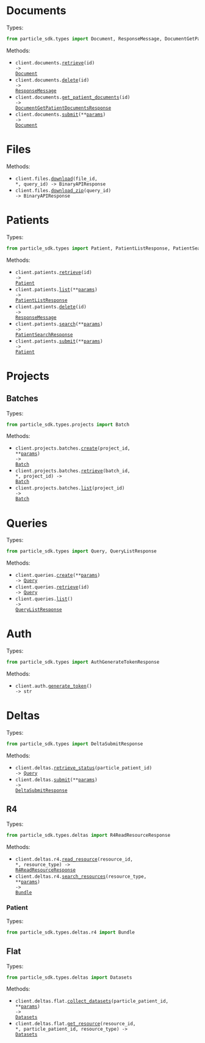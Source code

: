 # Documents

Types:

```python
from particle_sdk.types import Document, ResponseMessage, DocumentGetPatientDocumentsResponse
```

Methods:

- <code title="get /api/v1/documents/{id}">client.documents.<a href="./src/particle_sdk/resources/documents.py">retrieve</a>(id) -> <a href="./src/particle_sdk/types/document.py">Document</a></code>
- <code title="delete /api/v1/documents/{id}">client.documents.<a href="./src/particle_sdk/resources/documents.py">delete</a>(id) -> <a href="./src/particle_sdk/types/response_message.py">ResponseMessage</a></code>
- <code title="get /api/v1/documents/patient/{id}">client.documents.<a href="./src/particle_sdk/resources/documents.py">get_patient_documents</a>(id) -> <a href="./src/particle_sdk/types/document_get_patient_documents_response.py">DocumentGetPatientDocumentsResponse</a></code>
- <code title="post /api/v1/documents">client.documents.<a href="./src/particle_sdk/resources/documents.py">submit</a>(\*\*<a href="src/particle_sdk/types/document_submit_params.py">params</a>) -> <a href="./src/particle_sdk/types/document.py">Document</a></code>

# Files

Methods:

- <code title="get /api/v1/files/{query_id}/{file_id}">client.files.<a href="./src/particle_sdk/resources/files.py">download</a>(file_id, \*, query_id) -> BinaryAPIResponse</code>
- <code title="get /api/v1/files/{query_id}/zip">client.files.<a href="./src/particle_sdk/resources/files.py">download_zip</a>(query_id) -> BinaryAPIResponse</code>

# Patients

Types:

```python
from particle_sdk.types import Patient, PatientListResponse, PatientSearchResponse
```

Methods:

- <code title="get /api/v1/patients/{id}">client.patients.<a href="./src/particle_sdk/resources/patients.py">retrieve</a>(id) -> <a href="./src/particle_sdk/types/patient.py">Patient</a></code>
- <code title="get /api/v1/patients">client.patients.<a href="./src/particle_sdk/resources/patients.py">list</a>(\*\*<a href="src/particle_sdk/types/patient_list_params.py">params</a>) -> <a href="./src/particle_sdk/types/patient_list_response.py">PatientListResponse</a></code>
- <code title="delete /api/v1/patients/{id}">client.patients.<a href="./src/particle_sdk/resources/patients.py">delete</a>(id) -> <a href="./src/particle_sdk/types/response_message.py">ResponseMessage</a></code>
- <code title="post /api/v1/patients/search">client.patients.<a href="./src/particle_sdk/resources/patients.py">search</a>(\*\*<a href="src/particle_sdk/types/patient_search_params.py">params</a>) -> <a href="./src/particle_sdk/types/patient_search_response.py">PatientSearchResponse</a></code>
- <code title="post /api/v1/patients">client.patients.<a href="./src/particle_sdk/resources/patients.py">submit</a>(\*\*<a href="src/particle_sdk/types/patient_submit_params.py">params</a>) -> <a href="./src/particle_sdk/types/patient.py">Patient</a></code>

# Projects

## Batches

Types:

```python
from particle_sdk.types.projects import Batch
```

Methods:

- <code title="post /api/v1/projects/{project_id}/batches">client.projects.batches.<a href="./src/particle_sdk/resources/projects/batches.py">create</a>(project_id, \*\*<a href="src/particle_sdk/types/projects/batch_create_params.py">params</a>) -> <a href="./src/particle_sdk/types/projects/batch.py">Batch</a></code>
- <code title="get /api/v1/projects/{project_id}/batches/{batch_id}">client.projects.batches.<a href="./src/particle_sdk/resources/projects/batches.py">retrieve</a>(batch_id, \*, project_id) -> <a href="./src/particle_sdk/types/projects/batch.py">Batch</a></code>
- <code title="get /api/v1/projects/{project_id}/batches">client.projects.batches.<a href="./src/particle_sdk/resources/projects/batches.py">list</a>(project_id) -> <a href="./src/particle_sdk/types/projects/batch.py">Batch</a></code>

# Queries

Types:

```python
from particle_sdk.types import Query, QueryListResponse
```

Methods:

- <code title="post /api/v1/queries">client.queries.<a href="./src/particle_sdk/resources/queries.py">create</a>(\*\*<a href="src/particle_sdk/types/query_create_params.py">params</a>) -> <a href="./src/particle_sdk/types/query.py">Query</a></code>
- <code title="get /api/v1/queries/{id}">client.queries.<a href="./src/particle_sdk/resources/queries.py">retrieve</a>(id) -> <a href="./src/particle_sdk/types/query.py">Query</a></code>
- <code title="get /api/v1/queries/">client.queries.<a href="./src/particle_sdk/resources/queries.py">list</a>() -> <a href="./src/particle_sdk/types/query_list_response.py">QueryListResponse</a></code>

# Auth

Types:

```python
from particle_sdk.types import AuthGenerateTokenResponse
```

Methods:

- <code title="get /auth">client.auth.<a href="./src/particle_sdk/resources/auth.py">generate_token</a>() -> str</code>

# Deltas

Types:

```python
from particle_sdk.types import DeltaSubmitResponse
```

Methods:

- <code title="get /deltas/{particle_patient_id}">client.deltas.<a href="./src/particle_sdk/resources/deltas/deltas.py">retrieve_status</a>(particle_patient_id) -> <a href="./src/particle_sdk/types/query.py">Query</a></code>
- <code title="post /deltas">client.deltas.<a href="./src/particle_sdk/resources/deltas/deltas.py">submit</a>(\*\*<a href="src/particle_sdk/types/delta_submit_params.py">params</a>) -> <a href="./src/particle_sdk/types/delta_submit_response.py">DeltaSubmitResponse</a></code>

## R4

Types:

```python
from particle_sdk.types.deltas import R4ReadResourceResponse
```

Methods:

- <code title="get /deltas/R4/{resource_type}/{resource_id}">client.deltas.r4.<a href="./src/particle_sdk/resources/deltas/r4/r4.py">read_resource</a>(resource_id, \*, resource_type) -> <a href="./src/particle_sdk/types/deltas/r4_read_resource_response.py">R4ReadResourceResponse</a></code>
- <code title="get /deltas/R4/{resource_type}">client.deltas.r4.<a href="./src/particle_sdk/resources/deltas/r4/r4.py">search_resources</a>(resource_type, \*\*<a href="src/particle_sdk/types/deltas/r4_search_resources_params.py">params</a>) -> <a href="./src/particle_sdk/types/deltas/r4/bundle.py">Bundle</a></code>

### Patient

Types:

```python
from particle_sdk.types.deltas.r4 import Bundle
```

## Flat

Types:

```python
from particle_sdk.types.deltas import Datasets
```

Methods:

- <code title="get /deltas/flat/{particle_patient_id}">client.deltas.flat.<a href="./src/particle_sdk/resources/deltas/flat.py">collect_datasets</a>(particle_patient_id, \*\*<a href="src/particle_sdk/types/deltas/flat_collect_datasets_params.py">params</a>) -> <a href="./src/particle_sdk/types/deltas/datasets.py">Datasets</a></code>
- <code title="get /deltas/flat/{particle_patient_id}/{resource_type}/{resource_id}">client.deltas.flat.<a href="./src/particle_sdk/resources/deltas/flat.py">get_resource</a>(resource_id, \*, particle_patient_id, resource_type) -> <a href="./src/particle_sdk/types/deltas/datasets.py">Datasets</a></code>
